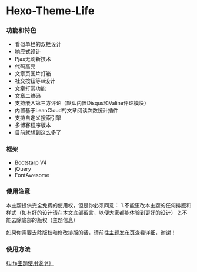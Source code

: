 # Hexo-Theme-Life
### 功能和特色

* 看似单栏的双栏设计
* 响应式设计
* Pjax无刷新技术
* 代码高亮
* 文章页图片灯箱
* 社交按钮等ui设计
* 文章打赏功能
* 文章二维码
* 支持嵌入第三方评论（默认内置Disqus和Valine评论模块）
* 内置基于LeanCloud的文章阅读次数统计插件
* 支持自定义搜索引擎
* 多博客程序版本
* 目前就想到这么多了


### 框架
* Bootstarp V4
* jQuery
* FontAwesome


### 使用注意


本主题提供完全免费的使用权，但是你必须同意：
1.不能更改本主题的任何排版和样式（如有好的设计请在本文底部留言，以便大家都能体验到更好的设计）
2.不能去除底部的版权（主题信息）

如果你需要去除版权和修改排版的话，请前往[主题发布页](https://weic.me/themes-life/)查看详细，谢谢！


### 使用方法

[《Life主题使用说明》](https://www.kancloud.cn/weic/themes-life-doc)